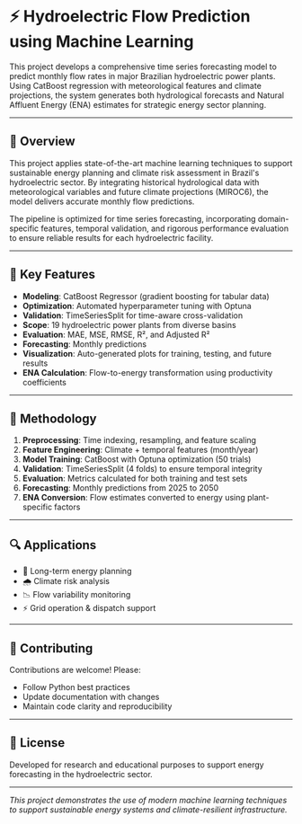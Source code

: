 # ⚡ Hydroelectric Flow Prediction using Machine Learning

This project develops a comprehensive time series forecasting model to predict monthly flow rates in major Brazilian hydroelectric power plants. Using CatBoost regression with meteorological features and climate projections, the system generates both hydrological forecasts and Natural Affluent Energy (ENA) estimates for strategic energy sector planning.

---

## 📌 Overview

This project applies state-of-the-art machine learning techniques to support sustainable energy planning and climate risk assessment in Brazil's hydroelectric sector. By integrating historical hydrological data with meteorological variables and future climate projections (MIROC6), the model delivers accurate monthly flow predictions.

The pipeline is optimized for time series forecasting, incorporating domain-specific features, temporal validation, and rigorous performance evaluation to ensure reliable results for each hydroelectric facility.

---

## 🚀 Key Features

* **Modeling**: CatBoost Regressor (gradient boosting for tabular data)
* **Optimization**: Automated hyperparameter tuning with Optuna
* **Validation**: TimeSeriesSplit for time-aware cross-validation
* **Scope**: 19 hydroelectric power plants from diverse basins
* **Evaluation**: MAE, MSE, RMSE, R², and Adjusted R²
* **Forecasting**: Monthly predictions
* **Visualization**: Auto-generated plots for training, testing, and future results
* **ENA Calculation**: Flow-to-energy transformation using productivity coefficients

---


## 🧠 Methodology

1. **Preprocessing**: Time indexing, resampling, and feature scaling
2. **Feature Engineering**: Climate + temporal features (month/year)
3. **Model Training**: CatBoost with Optuna optimization (50 trials)
4. **Validation**: TimeSeriesSplit (4 folds) to ensure temporal integrity
5. **Evaluation**: Metrics calculated for both training and test sets
6. **Forecasting**: Monthly predictions from 2025 to 2050
7. **ENA Conversion**: Flow estimates converted to energy using plant-specific factors

---

## 🔍 Applications

* 🔌 Long-term energy planning
* 🌧 Climate risk analysis
* 📉 Flow variability monitoring
* ⚡ Grid operation & dispatch support

---

## 🤝 Contributing

Contributions are welcome! Please:

* Follow Python best practices
* Update documentation with changes
* Maintain code clarity and reproducibility

---

## 📜 License

Developed for research and educational purposes to support energy forecasting in the hydroelectric sector.

---

*This project demonstrates the use of modern machine learning techniques to support sustainable energy systems and climate-resilient infrastructure.*
